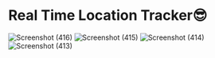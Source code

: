 <h1>Real Time Location Tracker😎</h1>


![Screenshot (416)](https://github.com/user-attachments/assets/733c16b5-f67c-4785-8924-fb1777c6bd2f)
![Screenshot (415)](https://github.com/user-attachments/assets/bc2ba39c-8f22-44de-bec3-6da8a6b4e1fb)
![Screenshot (414)](https://github.com/user-attachments/assets/0ff900dd-6796-45ad-8f5e-c3cefb6acd28)
![Screenshot (413)](https://github.com/user-attachments/assets/f5cda873-80e3-40c8-9dc1-b641870fb630)
